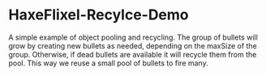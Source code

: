 # HaxeFlixel-Recylce-Demo

A simple example of object pooling and recycling. The group of bullets will 
grow by creating new bullets as needed, depending on the maxSize of the group. 
Otherwise, if dead bullets are available it will recycle them from the pool. 
This way we reuse a small pool of bullets to fire many.
